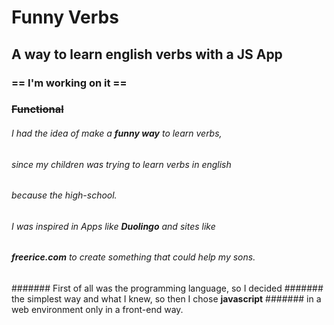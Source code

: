# Funny Verbs
## A way to learn english verbs with a JS App

### == I'm working on it ==
### ~~Functional~~

###### I had the idea of make a **funny way** to learn verbs,
###### since my children was trying to _learn verbs_ in english
###### because the high-school.

###### I was inspired in Apps like __Duolingo__ and sites like
###### __freerice.com__ to create something that could help my sons.

####### First of all was the programming language, so I decided
####### the simplest way and what I knew, so then I chose __javascript__
####### in a web environment only in a front-end way.
